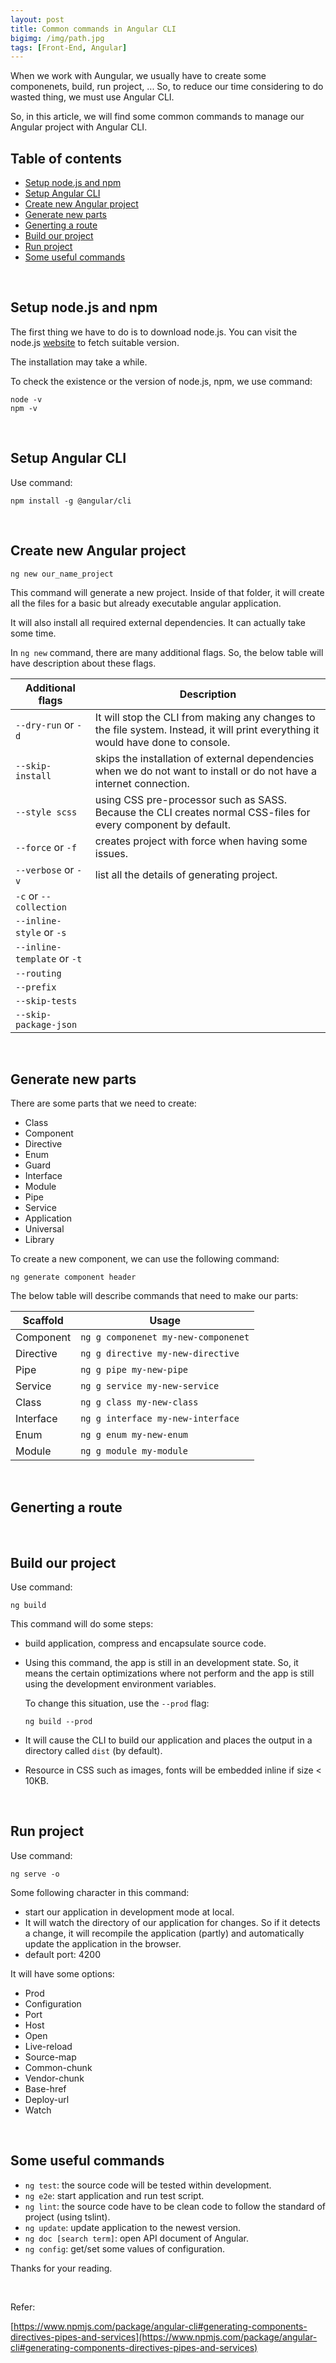 ```yaml
---
layout: post
title: Common commands in Angular CLI
bigimg: /img/path.jpg
tags: [Front-End, Angular]
---
```


When we work with Aungular, we usually have to create some componenets, build, run project, ... So, to reduce our time considering to do wasted thing, we must use Angular CLI.

So, in this article, we will find some common commands to manage our Angular project with Angular CLI.

## Table of contents
- [Setup node.js and npm](#setup-node.js-and-npm)
- [Setup Angular CLI](#setup-angular-cli)
- [Create new Angular project](#create-new-angular-project)
- [Generate new parts](#generate-new-parts)
- [Generting a route](#generating-a-route)
- [Build our project](#build-our-project)
- [Run project](#run-project)
- [Some useful commands](#some-useful-commands)

<br>

## Setup node.js and npm
The first thing we have to do is to download node.js. You can visit the node.js [website](https://nodejs.org/en/download/) to fetch suitable version.

The installation may take a while.

To check the existence or the version of node.js, npm, we use command:

```
node -v
npm -v
```

<br>

## Setup Angular CLI
Use command:

```
npm install -g @angular/cli
```

<br>

## Create new Angular project

```
ng new our_name_project
```

This command will generate a new project. Inside of that folder, it will create all the files for a basic but already executable angular application.   

It will also install all required external dependencies. It can actually take some time.

In ```ng new``` command, there are many additional flags. So, the below table will have description about these flags.

|          Additional flags          |            Description            |
| ---------------------------------- | --------------------------------- |
| ```--dry-run``` or ```-d```        | It will stop the CLI from making any changes to the file system. Instead, it will print everything it would have done to console. |
| ```--skip-install```               | skips the installation of external dependencies when we do not want to install or do not have a internet connection. |
| ```--style scss```                 | using CSS pre-processor such as SASS. Because the CLI creates normal CSS-files for every component by default. |
| ```--force``` or ```-f```          | creates project with force when having some issues. |
| ```--verbose``` or ```-v```        | list all the details of generating project. |
| ```-c``` or ```--collection```     | |
| ```--inline-style``` or ```-s```   | |
| ```--inline-template``` or ```-t```| |
| ```--routing```                    | |
| ```--prefix```                     | |
| ```--skip-tests```                 | |
| ```--skip-package-json```          | |

<br>

## Generate new parts
There are some parts that we need to create:
- Class
- Component
- Directive
- Enum
- Guard
- Interface
- Module
- Pipe
- Service
- Application
- Universal
- Library

To create a new component, we can use the following command:

```
ng generate component header  
```

The below table will describe commands that need to make our parts:

|      Scaffold       |                Usage                |
| ------------------- | ----------------------------------- |
| Component           | ```ng g componenet my-new-componenet``` |
| Directive           | ```ng g directive my-new-directive``` |
| Pipe                | ```ng g pipe my-new-pipe``` |
| Service             | ```ng g service my-new-service``` |
| Class               | ```ng g class my-new-class``` |
| Interface           | ```ng g interface my-new-interface``` |
| Enum                | ```ng g enum my-new-enum``` |
| Module              | ```ng g module my-module``` |

<br>

## Generting a route




<br>

## Build our project
Use command:

```
ng build
```

This command will do some steps:
- build application, compress and encapsulate source code.

- Using this command, the app is still in an development state. So, it means the certain optimizations where not perform and the app is still using the development environment variables.

    To change this situation, use the ```--prod``` flag:

    ```
    ng build --prod
    ```

- It will cause the CLI to build our application and places the output in a directory called ```dist``` (by default).

- Resource in CSS such as images, fonts will be embedded inline if size < 10KB.

<br>

## Run project
Use command: 

```
ng serve -o
```

Some following character in this command: 
- start our application in development mode at local.
- It will watch the directory of our application for changes. So if it detects a change, it will recompile the application (partly) and automatically update the application in the browser.
- default port: 4200

It will have some options:
- Prod
- Configuration
- Port
- Host
- Open
- Live-reload
- Source-map
- Common-chunk
- Vendor-chunk
- Base-href
- Deploy-url
- Watch

<br>

## Some useful commands 
- ```ng test```: the source code will be tested within development.
- ```ng e2e```: start application and run test script.
- ```ng lint```: the source code have to be clean code to follow the standard of project (using tslint).
- ```ng update```: update application to the newest version.
- ```ng doc [search term]```: open API document of Angular.
- ```ng config```: get/set some values of configuration.

Thanks for your reading.

<br>

Refer:

[https://www.npmjs.com/package/angular-cli#generating-components-directives-pipes-and-services](https://www.npmjs.com/package/angular-cli#generating-components-directives-pipes-and-services)